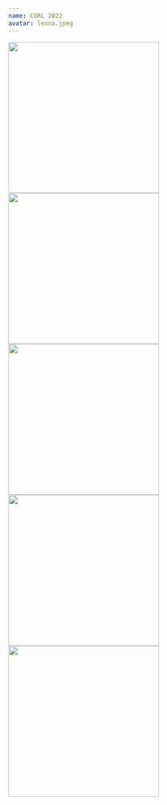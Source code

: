 ```yaml
---
name: CORL 2022
avatar: lenna.jpeg
---
```


<img width="300" src="{{site.baseurl}}/images/lab_pictures/{{page.avatar}}" data-action="zoom">


<img width="300" src="{{site.baseurl}}/images/lab_pictures/{{page.avatar}}" data-action="zoom">


<img width="300" src="{{site.baseurl}}/images/lab_pictures/{{page.avatar}}" data-action="zoom">


<img width="300" src="{{site.baseurl}}/images/lab_pictures/{{page.avatar}}" data-action="zoom">


<img width="300" src="{{site.baseurl}}/images/lab_pictures/{{page.avatar}}" data-action="zoom">